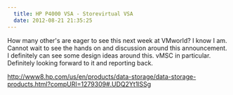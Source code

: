 ```yaml
---
  title: HP P4000 VSA - Storevirtual VSA
  date: 2012-08-21 21:35:25
---
```


How many other's are eager to see this next week at VMworld? I know I
am. Cannot wait to see the hands on and discussion around this
announcement. I definitely can see some design ideas around this. vMSC
in particular. Definitely looking forward to it and reporting back.

<http://www8.hp.com/us/en/products/data-storage/data-storage-products.html?compURI=1279309#.UDQ2Yt1lSSg>
